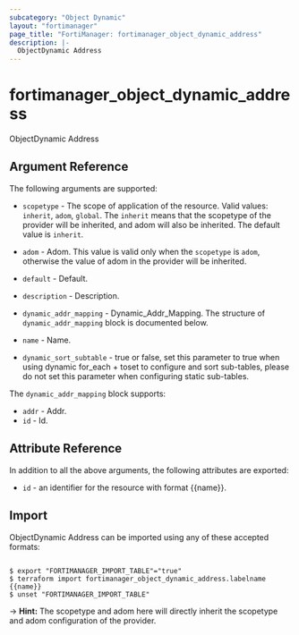 ```yaml
---
subcategory: "Object Dynamic"
layout: "fortimanager"
page_title: "FortiManager: fortimanager_object_dynamic_address"
description: |-
  ObjectDynamic Address
---
```


# fortimanager_object_dynamic_address
ObjectDynamic Address

## Argument Reference


The following arguments are supported:

* `scopetype` - The scope of application of the resource. Valid values: `inherit`, `adom`, `global`. The `inherit` means that the scopetype of the provider will be inherited, and adom will also be inherited. The default value is `inherit`.
* `adom` - Adom. This value is valid only when the `scopetype` is `adom`, otherwise the value of adom in the provider will be inherited.

* `default` - Default.
* `description` - Description.
* `dynamic_addr_mapping` - Dynamic_Addr_Mapping. The structure of `dynamic_addr_mapping` block is documented below.
* `name` - Name.
* `dynamic_sort_subtable` - true or false, set this parameter to true when using dynamic for_each + toset to configure and sort sub-tables, please do not set this parameter when configuring static sub-tables.

The `dynamic_addr_mapping` block supports:

* `addr` - Addr.
* `id` - Id.


## Attribute Reference

In addition to all the above arguments, the following attributes are exported:
* `id` - an identifier for the resource with format {{name}}.

## Import

ObjectDynamic Address can be imported using any of these accepted formats:
```

$ export "FORTIMANAGER_IMPORT_TABLE"="true"
$ terraform import fortimanager_object_dynamic_address.labelname {{name}}
$ unset "FORTIMANAGER_IMPORT_TABLE"
```
-> **Hint:** The scopetype and adom here will directly inherit the scopetype and adom configuration of the provider.
